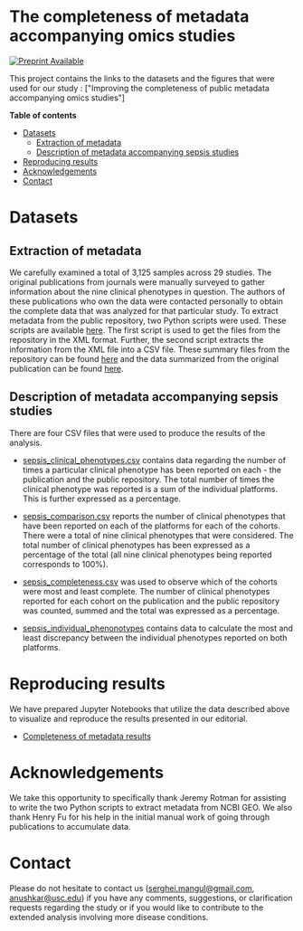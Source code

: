 # The completeness of metadata accompanying omics studies

[![Preprint Available](https://img.shields.io/badge/Preprint-online-green.svg)](https://osf.io/na5j8/)

This project contains the links to the datasets and the figures that were used for our study : ["Improving the completeness of public metadata accompanying omics studies"]

**Table of contents**
* [Datasets](#datasets)
  * [Extraction of metadata](#extraction-of-metadata)
  * [Description of metadata accompanying sepsis studies](#description-of-metadata-accompanying-sepsis-studies)
* [Reproducing results](#reproducing-results)
* [Acknowledgements](#acknowledgements)
* [Contact](#contact)


# Datasets

## Extraction of metadata

We carefully examined a total of 3,125 samples across 29 studies. The original publications from journals were manually surveyed to gather information about the nine clinical phenotypes in question. The authors of these publications who own the data were contacted personally to obtain the complete data that was analyzed for that particular study. To extract metadata from the public repository, two Python scripts were used. These scripts are available [here](https://github.com/Mangul-Lab-USC/Completeness-of-Metadata-Accompanying-Omics-Studies/tree/main/scripts). The first script is used to get the files from the repository in the XML format. Further, the second script extracts the information from the XML file into a CSV file. These summary files from the repository can be found [here](https://github.com/Mangul-Lab-USC/Metadata/tree/main/repository_metadata) and the data summarized from the original publication can be found [here](https://github.com/Mangul-Lab-USC/Metadata/tree/main/publication_metadata).

## Description of metadata accompanying sepsis studies

There are four CSV files that were used to produce the results of the analysis.

* [sepsis_clinical_phenotypes.csv](https://github.com/Mangul-Lab-USC/Completeness-of-Metadata-Accompanying-Omics-Studies/blob/main/data/sepsis_clinical_phenotypes.csv) contains data regarding the number of times a particular clinical phenotype has been reported on each - the publication and the public repository. The total number of times the clinical phenotype was reported is a sum of the individual platforms. This is further expressed as a percentage. 

* [sepsis_comparison.csv](https://github.com/Mangul-Lab-USC/Completeness-of-Metadata-Accompanying-Omics-Studies/blob/main/data/sepsis_comparison.csv) reports the number of clinical phenotypes that have been reported on each of the platforms for each of the cohorts. There were a total of nine clinical phenotypes that were considered. The total number of clinical phenotypes has been expressed as a percentage of the total (all nine clinical phenotypes being reported corresponds to 100%).

* [sepsis_completeness.csv](https://github.com/Mangul-Lab-USC/Completeness-of-Metadata-Accompanying-Omics-Studies/blob/main/data/sepsis_completeness.csv) was used to observe which of the cohorts were most and least complete. The number of clinical phenotypes reported for each cohort on the publication and the public repository was counted, summed and the total was expressed as a percentage.

* [sepsis_individual_phenonotypes](https://github.com/Mangul-Lab-USC/Completeness-of-Metadata-Accompanying-Omics-Studies/blob/main/data/sepsis_individual_phenotypes.csv) contains data to calculate the most and least discrepancy between the individual phenotypes reported on both platforms.


# Reproducing results

We have prepared Jupyter Notebooks that utilize the data described above to visualize and reproduce the results presented in our editorial. 

* [Completeness of metadata results](https://github.com/Mangul-Lab-USC/Completeness-of-Metadata-Accompanying-Omics-Studies/blob/main/notebooks/sepsis_metadata_results.ipynb)


# Acknowledgements

We take this opportunity to specifically thank Jeremy Rotman for assisting to write the two Python scripts to extract metadata from NCBI GEO. We also thank Henry Fu for his help in the initial manual work of going through publications to accumulate data.


# Contact

Please do not hesitate to contact us (serghei.mangul@gmail.com, anushkar@usc.edu) if you have any comments, suggestions, or clarification requests regarding the study or if you would like to contribute to the extended analysis involving more disease conditions.
